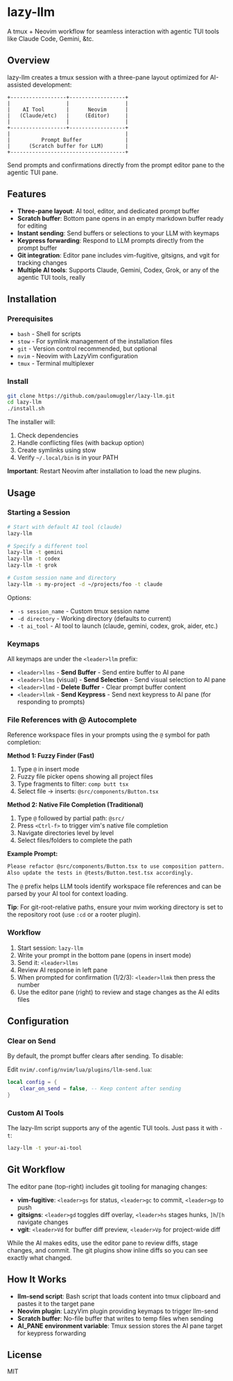 # lazy-llm

A tmux + Neovim workflow for seamless interaction with agentic TUI tools like Claude Code, Gemini, &tc.

## Overview

lazy-llm creates a tmux session with a three-pane layout optimized for AI-assisted development:

```
+------------------+------------------+
|                  |                  |
|    AI Tool       |      Neovim      |
|   (Claude/etc)   |     (Editor)     |
|                  |                  |
+------------------+------------------+
|                                     |
|          Prompt Buffer              |
|      (Scratch buffer for LLM)       |
+-------------------------------------+
```

Send prompts and confirmations directly from the prompt editor pane to the agentic TUI pane.

## Features

- **Three-pane layout**: AI tool, editor, and dedicated prompt buffer
- **Scratch buffer**: Bottom pane opens in an empty markdown buffer ready for editing
- **Instant sending**: Send buffers or selections to your LLM with keymaps
- **Keypress forwarding**: Respond to LLM prompts directly from the prompt buffer
- **Git integration**: Editor pane includes vim-fugitive, gitsigns, and vgit for tracking changes
- **Multiple AI tools**: Supports Claude, Gemini, Codex, Grok, or any of the agentic TUI tools, really

## Installation

### Prerequisites

- `bash` - Shell for scripts
- `stow` - For symlink management of the installation files
- `git` - Version control recommended, but optional
- `nvim` - Neovim with LazyVim configuration
- `tmux` - Terminal multiplexer

### Install

```bash
git clone https://github.com/paulomuggler/lazy-llm.git
cd lazy-llm
./install.sh
```

The installer will:
1. Check dependencies
2. Handle conflicting files (with backup option)
3. Create symlinks using stow
4. Verify `~/.local/bin` is in your PATH

**Important**: Restart Neovim after installation to load the new plugins.

## Usage

### Starting a Session

```bash
# Start with default AI tool (claude)
lazy-llm

# Specify a different tool
lazy-llm -t gemini
lazy-llm -t codex
lazy-llm -t grok

# Custom session name and directory
lazy-llm -s my-project -d ~/projects/foo -t claude
```

Options:
- `-s session_name` - Custom tmux session name
- `-d directory` - Working directory (defaults to current)
- `-t ai_tool` - AI tool to launch (claude, gemini, codex, grok, aider, etc.)

### Keymaps

All keymaps are under the `<leader>llm` prefix:

- `<leader>llms` - **Send Buffer** - Send entire buffer to AI pane
- `<leader>llms` (visual) - **Send Selection** - Send visual selection to AI pane
- `<leader>llmd` - **Delete Buffer** - Clear prompt buffer content
- `<leader>llmk` - **Send Keypress** - Send next keypress to AI pane (for responding to prompts)

### File References with @ Autocomplete

Reference workspace files in your prompts using the `@` symbol for path completion:

**Method 1: Fuzzy Finder (Fast)**
1. Type `@` in insert mode
2. Fuzzy file picker opens showing all project files
3. Type fragments to filter: `comp butt tsx`
4. Select file → inserts: `@src/components/Button.tsx`

**Method 2: Native File Completion (Traditional)**
1. Type `@` followed by partial path: `@src/`
2. Press `<Ctrl-f>` to trigger vim's native file completion
3. Navigate directories level by level
4. Select files/folders to complete the path

**Example Prompt:**
```markdown
Please refactor @src/components/Button.tsx to use composition pattern.
Also update the tests in @tests/Button.test.tsx accordingly.
```

The `@` prefix helps LLM tools identify workspace file references and can be parsed by your AI tool for context loading.

**Tip**: For git-root-relative paths, ensure your nvim working directory is set to the repository root (use `:cd` or a rooter plugin).

### Workflow

1. Start session: `lazy-llm`
2. Write your prompt in the bottom pane (opens in insert mode)
3. Send it: `<leader>llms`
4. Review AI response in left pane
5. When prompted for confirmation (1/2/3): `<leader>llmk` then press the number
6. Use the editor pane (right) to review and stage changes as the AI edits files

## Configuration

### Clear on Send

By default, the prompt buffer clears after sending. To disable:

Edit `nvim/.config/nvim/lua/plugins/llm-send.lua`:

```lua
local config = {
    clear_on_send = false, -- Keep content after sending
}
```

### Custom AI Tools

The lazy-llm script supports any of the agentic TUI tools. Just pass it with `-t`:

```bash
lazy-llm -t your-ai-tool
```

## Git Workflow

The editor pane (top-right) includes git tooling for managing changes:

- **vim-fugitive**: `<leader>gs` for status, `<leader>gc` to commit, `<leader>gp` to push
- **gitsigns**: `<leader>gd` toggles diff overlay, `<leader>hs` stages hunks, `]h`/`[h` navigate changes
- **vgit**: `<leader>Vd` for buffer diff preview, `<leader>Vp` for project-wide diff

While the AI makes edits, use the editor pane to review diffs, stage changes, and commit. The git plugins show inline diffs so you can see exactly what changed.

## How It Works

- **llm-send script**: Bash script that loads content into tmux clipboard and pastes it to the target pane
- **Neovim plugin**: LazyVim plugin providing keymaps to trigger llm-send
- **Scratch buffer**: No-file buffer that writes to temp files when sending
- **AI_PANE environment variable**: Tmux session stores the AI pane target for keypress forwarding

## License

MIT
